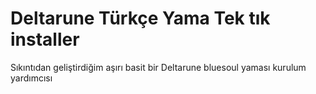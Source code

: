 # Deltarune Türkçe Yama Tek tık installer
Sıkıntıdan geliştirdiğim aşırı basit bir Deltarune bluesoul yaması kurulum yardımcısı
